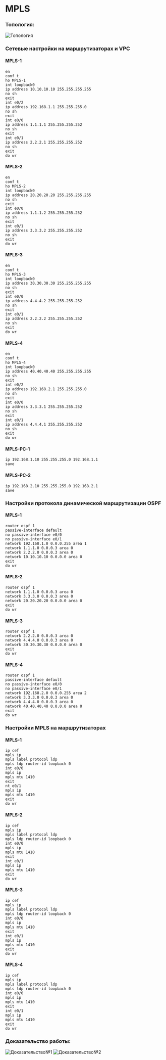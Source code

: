 # MPLS

### Топология:

![Топология](https://github.com/ozorolol/web/blob/main/img/mpls1.png)

### Сетевые настройки на маршрутизаторах и VPC
#### MPLS-1
  ```
  en
  conf t
  ho MPLS-1
  int loopback0 
  ip address 10.10.10.10 255.255.255.255
  no sh
  exit
  int e0/2
  ip address 192.168.1.1 255.255.255.0
  no sh
  exit
  int e0/0
  ip address 1.1.1.1 255.255.255.252 
  no sh 
  exit 
  int e0/1 
  ip address 2.2.2.1 255.255.255.252 
  no sh 
  exit 
  do wr 
  ```
#### MPLS-2
  ```
  en
  conf t
  ho MPLS-2
  int loopback0 
  ip address 20.20.20.20 255.255.255.255
  no sh
  exit
  int e0/0
  ip address 1.1.1.2 255.255.255.252 
  no sh 
  exit 
  int e0/1 
  ip address 3.3.3.2 255.255.255.252 
  no sh 
  exit 
  do wr 
  ```
#### MPLS-3
  ```
  en
  conf t
  ho MPLS-3
  int loopback0 
  ip address 30.30.30.30 255.255.255.255
  no sh
  exit
  int e0/0
  ip address 4.4.4.2 255.255.255.252 
  no sh 
  exit 
  int e0/1 
  ip address 2.2.2.2 255.255.255.252 
  no sh 
  exit 
  do wr 
  ```
#### MPLS-4
  ```
  en
  conf t
  ho MPLS-4
  int loopback0 
  ip address 40.40.40.40 255.255.255.255
  no sh
  exit
  int e0/2
  ip address 192.168.2.1 255.255.255.0
  no sh
  exit
  int e0/0
  ip address 3.3.3.1 255.255.255.252 
  no sh 
  exit 
  int e0/1 
  ip address 4.4.4.1 255.255.255.252 
  no sh 
  exit 
  do wr 
  ```
#### MPLS-PC-1
  ```
  ip 192.168.1.10 255.255.255.0 192.168.1.1
  save
  ```
#### MPLS-PC-2
  ```
  ip 192.168.2.10 255.255.255.0 192.168.2.1
  save
  ```
###  Настройки протокола динамической маршрутизации OSPF
#### MPLS-1
```
router ospf 1  
passive-interface default  
no passive-interface e0/0 
no passive-interface e0/1 
network 192.168.1.0 0.0.0.255 area 1  
network 1.1.1.0 0.0.0.3 area 0 
network 2.2.2.0 0.0.0.3 area 0 
network 10.10.10.10 0.0.0.0 area 0 
exit 
do wr
```
#### MPLS-2
```
router ospf 1  
network 1.1.1.0 0.0.0.3 area 0 
network 3.3.3.0 0.0.0.3 area 0 
network 20.20.20.20 0.0.0.0 area 0 
exit 
do wr
```
#### MPLS-3
```
router ospf 1  
network 2.2.2.0 0.0.0.3 area 0 
network 4.4.4.0 0.0.0.3 area 0 
network 30.30.30.30 0.0.0.0 area 0 
exit
do wr
```
#### MPLS-4
```
router ospf 1  
passive-interface default 
no passive-interface e0/0 
no passive-interface e0/1 
network 192.168.2.0 0.0.0.255 area 2 
network 3.3.3.0 0.0.0.3 area 0 
network 4.4.4.0 0.0.0.3 area 0 
network 40.40.40.40 0.0.0.0 area 0 
exit 
do wr
```

### Настройки MPLS на маршрутизаторах
#### MPLS-1
  ```
  ip cef  
  mpls ip  
  mpls label protocol ldp  
  mpls ldp router-id loopback 0  
  int e0/0 
  mpls ip 
  mpls mtu 1410 
  exit 
  nt e0/1 
  mpls ip 
  mpls mtu 1410 
  exit
  do wr
  ```
#### MPLS-2
  ```
  ip cef 
  mpls ip 
  mpls label protocol ldp 
  mpls ldp router-id loopback 0 
  int e0/0 
  mpls ip 
  mpls mtu 1410 
  exit 
  int e0/1 
  mpls ip 
  mpls mtu 1410 
  exit
  do wr
  ```
#### MPLS-3 
  ```
  ip cef 
  mpls ip 
  mpls label protocol ldp 
  mpls ldp router-id loopback 0 
  int e0/0 
  mpls ip 
  mpls mtu 1410 
  exit 
  int e0/1 
  mpls ip 
  mpls mtu 1410 
  exit
  do wr
  ```
#### MPLS-4
  ```
  ip cef 
  mpls ip 
  mpls label protocol ldp 
  mpls ldp router-id loopback 0 
  int e0/0 
  mpls ip 
  mpls mtu 1410 
  exit 
  int e0/1 
  mpls ip 
  mpls mtu 1410 
  exit
  do wr
  ```
### Доказательство работы:
![Доказательство№1](https://github.com/ozorolol/web/blob/main/img/mpls2.png)
![Доказательство№2](https://github.com/ozorolol/web/blob/main/img/mpls3.png)
